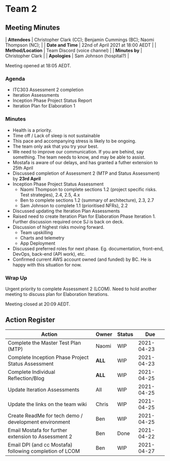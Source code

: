 # Team 2 

## Meeting Minutes

| **Attendees**       | Christopher Clark (CC); Benjamin Cummings (BC); Naomi Thompson (NC); |
| **Date and Time**   | 22nd of April 2021 at 18:00 AEDT                             |
| **Method/Location** | Team Discord (voice channel)                                 |
| **Minutes by**      | Christopher Clark                                            |
| **Apologies**       | Sam Johnson (hospital?)                                      |

Meeting opened at 18:05 AEDT.

### Agenda
* ITC303 Assessment 2 completion
* Iteration Assessments
* Inception Phase Project Status Report
* Iteration Plan for Elaboration 1

### Minutes
* Health is a priority.
* Time off / Lack of sleep is not sustainable
* This pace and accompanying stress is likely to be ongoing.
* The team only ask that you try your best.
* We need to improve our communication. If you are behind, say something. The team needs to know, and may be able to assist.
* Mostafa is aware of our delays, and has granted a futher extension to 25th April
* Discussed completion of Assessment 2 (MTP and Status Assessment) by **23rd April**
* Inception Phase Project Status Assessment
    * Naomi Thompson to complete sections 1.2 (project specific risks. Test strategies), 2.4, 2.5, 4.x
    * Ben to complete sections 1.2 (summary of architecture), 2.3, 2.7
    * Sam Johnson to complete 1.1 (prioritised NFRs), 2.2
* Discussed updating the Iteration Plan Assessments
* Raised need to create Iteration Plan for Elaboration Phase Iteration 1. Further discussion required once SJ is back on deck.
* Discussion of highest risks moving forward. 
    * Team upskilling
    * Charts and telemetry
    * App Deployment
* Discussed preferred roles for next phase. Eg. documentation, front-end, DevOps, back-end (API work), etc.
* Confirmed current AWS account owned (and funded) by BC. He is happy with this situation for now.

### Wrap Up

Urgent priority to complete Assessment 2 (LCOM).
Need to hold another meeting to discuss plan for Elaboration Iterations.

Meeting closed at 20:09 AEDT.

## Action Register

| Action                                                       | Owner        | Status | Due        |
| ------------------------------------------------------------ | ------------ | ------ | ---------- |
| Complete the Master Test Plan (MTP)                          | Naomi        | WIP    | 2021-04-23 |
| Complete Inception Phase Project Status Assessment           | **ALL**      | WIP    | 2021-04-23 |
| Complete Individual Reflection/Blog                          | **ALL**      | WIP    | 2021-04-25 |
| Update Iteration Assessments                                 | All          | WIP    | 2021-04-25 |
| Update the links on the team wiki                            | Chris        | WIP    | 2021-04-25 |
| Create ReadMe for tech demo / development environment        | Ben          | WIP    | 2021-04-25 |
| Email Mostafa for further extension to Assessment 2          | Ben          | Done   | 2021-04-22 |
| Email DPI (and cc Mostafa) following completion of LCOM      | Ben          | WIP    | 2021-04-27 |